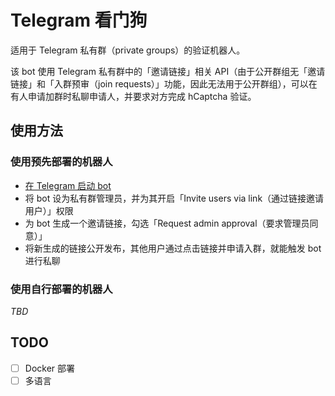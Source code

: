 # Telegram 看门狗
适用于 Telegram 私有群（private groups）的验证机器人。

该 bot 使用 Telegram 私有群中的「邀请链接」相关 API（由于公开群组无「邀请链接」和「入群预审（join requests）」功能，因此无法用于公开群组），可以在有人申请加群时私聊申请人，并要求对方完成 hCaptcha 验证。

## 使用方法

### 使用预先部署的机器人
- [在 Telegram 启动 bot](https://t.me/WatchdogVerifyBot)
- 将 bot 设为私有群管理员，并为其开启「Invite users via link（通过链接邀请用户）」权限
- 为 bot 生成一个邀请链接，勾选「Request admin approval（要求管理员同意）」
- 将新生成的链接公开发布，其他用户通过点击链接并申请入群，就能触发 bot 进行私聊

### 使用自行部署的机器人
*TBD*

## TODO
- [ ] Docker 部署
- [ ] 多语言